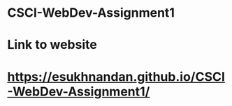 # CSCI-WebDev-Assignment1
# Link to website
# https://esukhnandan.github.io/CSCI-WebDev-Assignment1/
